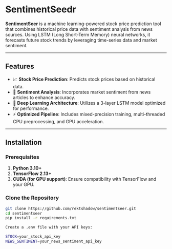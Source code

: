 # SentimentSeedr

**SentimentSeer** is a machine learning-powered stock price prediction tool that combines historical price data with sentiment analysis from news sources. Using LSTM (Long Short-Term Memory) neural networks, it forecasts future stock trends by leveraging time-series data and market sentiment.

---

## Features

- 📈 **Stock Price Prediction**: Predicts stock prices based on historical data.
- 📰 **Sentiment Analysis**: Incorporates market sentiment from news articles to enhance accuracy.
- 🧠 **Deep Learning Architecture**: Utilizes a 3-layer LSTM model optimized for performance.
- ⚡ **Optimized Pipeline**: Includes mixed-precision training, multi-threaded CPU preprocessing, and GPU acceleration.

---

## Installation

### Prerequisites

1. **Python 3.10+**
2. **TensorFlow 2.13+**
3. **CUDA (for GPU support)**: Ensure compatibility with TensorFlow and your GPU.

### Clone the Repository

```bash
git clone https://github.com/rektshadow/sentimentseer.git
cd sentimentseer
pip install -r requirements.txt

Create a .env file with your API keys:

STOCK=your_stock_api_key
NEWS_SENTIMENT=your_news_sentiment_api_key
